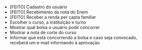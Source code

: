 * [FEITO] Cadastro do usuário
* [FEITO] Recebimento da nota do Enem
* [FEITO] Receber a renda per capta familiar
* Escolher o curso, a instituição e turno
* Mostrar qual bolsa o usuário pode concorrer
* Mostrar a nota de corte do curso
* Informar que está concorrendo a bolsa e caso seja convocado, receberá um e-mail informando a aprovação
